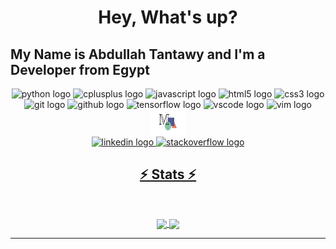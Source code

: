 <meta name="google-site-verification" content="KKZ_14hcvWK4X88PtGpdeJD3f8q51HXjTG99DQu1WEQ" />

<!-- hello -->
<h1 align="center">Hey, What's up?</h1>
<h2 align="left">My Name is Abdullah Tantawy and I'm a Developer from Egypt</h2>

<!--React and amplify is next  -->

<div align="center">
  <img src="https://cdn.jsdelivr.net/gh/devicons/devicon/icons/python/python-original.svg" height="30" width="42" alt="python logo" />
  <img src="https://cdn.jsdelivr.net/gh/devicons/devicon/icons/cplusplus/cplusplus-original.svg" height="30" width="42" alt="cplusplus logo" />
  <img src="https://cdn.jsdelivr.net/gh/devicons/devicon/icons/javascript/javascript-original.svg" height="30" width="42" alt="javascript logo" />
  <img src="https://cdn.jsdelivr.net/gh/devicons/devicon/icons/html5/html5-original.svg" height="30" width="42" alt="html5 logo" />
  <img src="https://cdn.jsdelivr.net/gh/devicons/devicon/icons/css3/css3-original.svg" height="30" width="42" alt="css3 logo" />
  <img src="https://cdn.jsdelivr.net/gh/devicons/devicon/icons/git/git-original.svg" height="30" width="42" alt="git logo" />
  <img src="https://static-00.iconduck.com/assets.00/github-icon-256x249-eb1fu3cu.png" height="30" width="30" alt="github logo" />
  <img src="https://cdn.jsdelivr.net/gh/devicons/devicon/icons/tensorflow/tensorflow-original.svg" height="30" width="42" alt="tensorflow logo" />
  <img src="https://cdn.jsdelivr.net/gh/devicons/devicon/icons/vscode/vscode-original.svg" height="30" width="42" alt="vscode logo" />
  <img src="https://cdn.jsdelivr.net/gh/devicons/devicon/icons/vim/vim-original.svg" height="30" width="42" alt="vim logo" />
  <img src="./imeges/manim-logo-sidebar.svg" height="40" width="56" alt="manim logo" />
</div>

<div align="center">
  <a href="https://www.linkedin.com/in/abdallah-tantawy-510760280/" target="_blank">
    <img src="https://img.shields.io/static/v1?message=LinkedIn&logo=linkedin&label=&color=0077B5&logoColor=white&labelColor=&style=for-the-badge" height="35" alt="linkedin logo" />
  </a>
  <a href="https://stackoverflow.com/users/22363839/abdallah-tantawy" target="_blank">
    <img src="https://img.shields.io/static/v1?message=Stackoverflow&logo=stackoverflow&label=&color=FE7A16&logoColor=white&labelColor=&style=for-the-badge" height="35" alt="stackoverflow logo" />
</div>

<h2 align="center">⚡ Stats ⚡</h2>
<br>
<p align="center">
  <a href="https://github.com/anuraghazra/github-readme-stats" title="Go to Source">
    <img align="center" width=390 src="https://github-readme-stats.vercel.app/api?username=abdallah-t&show_icons=true&theme=react&border_color=61dafb&hide_border=true" />
  </a```markdown
  <a href="https://github.com/anuraghazra/github-readme-stats" title="Go to Source">
    <img align="center" width=390 src="https://github-readme-stats.vercel.app/api/top-langs/?username=abdallah-t&langs_count=10&theme=react&border_color=61dafb&hide_border=true&layout=compact" />
  </a>
</p>

<hr>
<h2><h2/>